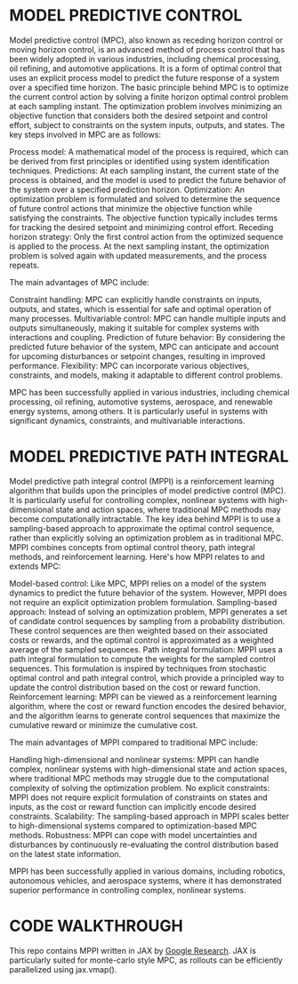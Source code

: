 # MODEL PREDICTIVE CONTROL
Model predictive control (MPC), also known as receding horizon control or moving horizon control, is an advanced method of process control that has been widely adopted in various industries, including chemical processing, oil refining, and automotive applications. It is a form of optimal control that uses an explicit process model to predict the future response of a system over a specified time horizon.
The basic principle behind MPC is to optimize the current control action by solving a finite horizon optimal control problem at each sampling instant. The optimization problem involves minimizing an objective function that considers both the desired setpoint and control effort, subject to constraints on the system inputs, outputs, and states.
The key steps involved in MPC are as follows:

Process model: A mathematical model of the process is required, which can be derived from first principles or identified using system identification techniques.
Predictions: At each sampling instant, the current state of the process is obtained, and the model is used to predict the future behavior of the system over a specified prediction horizon.
Optimization: An optimization problem is formulated and solved to determine the sequence of future control actions that minimize the objective function while satisfying the constraints. The objective function typically includes terms for tracking the desired setpoint and minimizing control effort.
Receding horizon strategy: Only the first control action from the optimized sequence is applied to the process. At the next sampling instant, the optimization problem is solved again with updated measurements, and the process repeats.

The main advantages of MPC include:

Constraint handling: MPC can explicitly handle constraints on inputs, outputs, and states, which is essential for safe and optimal operation of many processes.
Multivariable control: MPC can handle multiple inputs and outputs simultaneously, making it suitable for complex systems with interactions and coupling.
Prediction of future behavior: By considering the predicted future behavior of the system, MPC can anticipate and account for upcoming disturbances or setpoint changes, resulting in improved performance.
Flexibility: MPC can incorporate various objectives, constraints, and models, making it adaptable to different control problems.

MPC has been successfully applied in various industries, including chemical processing, oil refining, automotive systems, aerospace, and renewable energy systems, among others. It is particularly useful in systems with significant dynamics, constraints, and multivariable interactions.

# MODEL PREDICTIVE PATH INTEGRAL
Model predictive path integral control (MPPI) is a reinforcement learning algorithm that builds upon the principles of model predictive control (MPC). It is particularly useful for controlling complex, nonlinear systems with high-dimensional state and action spaces, where traditional MPC methods may become computationally intractable.
The key idea behind MPPI is to use a sampling-based approach to approximate the optimal control sequence, rather than explicitly solving an optimization problem as in traditional MPC. MPPI combines concepts from optimal control theory, path integral methods, and reinforcement learning.
Here's how MPPI relates to and extends MPC:

Model-based control: Like MPC, MPPI relies on a model of the system dynamics to predict the future behavior of the system. However, MPPI does not require an explicit optimization problem formulation.
Sampling-based approach: Instead of solving an optimization problem, MPPI generates a set of candidate control sequences by sampling from a probability distribution. These control sequences are then weighted based on their associated costs or rewards, and the optimal control is approximated as a weighted average of the sampled sequences.
Path integral formulation: MPPI uses a path integral formulation to compute the weights for the sampled control sequences. This formulation is inspired by techniques from stochastic optimal control and path integral control, which provide a principled way to update the control distribution based on the cost or reward function.
Reinforcement learning: MPPI can be viewed as a reinforcement learning algorithm, where the cost or reward function encodes the desired behavior, and the algorithm learns to generate control sequences that maximize the cumulative reward or minimize the cumulative cost.

The main advantages of MPPI compared to traditional MPC include:

Handling high-dimensional and nonlinear systems: MPPI can handle complex, nonlinear systems with high-dimensional state and action spaces, where traditional MPC methods may struggle due to the computational complexity of solving the optimization problem.
No explicit constraints: MPPI does not require explicit formulation of constraints on states and inputs, as the cost or reward function can implicitly encode desired constraints.
Scalability: The sampling-based approach in MPPI scales better to high-dimensional systems compared to optimization-based MPC methods.
Robustness: MPPI can cope with model uncertainties and disturbances by continuously re-evaluating the control distribution based on the latest state information.

MPPI has been successfully applied in various domains, including robotics, autonomous vehicles, and aerospace systems, where it has demonstrated superior performance in controlling complex, nonlinear systems.

# CODE WALKTHROUGH
This repo contains MPPI written in JAX by [Google Research](https://github.com/google-research/google-research/blob/c9f05e51f37cacc291f58799a1f732743625078b/jax_mpc/jax_mpc/mppi.py). JAX is particularly suited for monte-carlo style MPC, as rollouts can be efficiently parallelized using jax.vmap().

